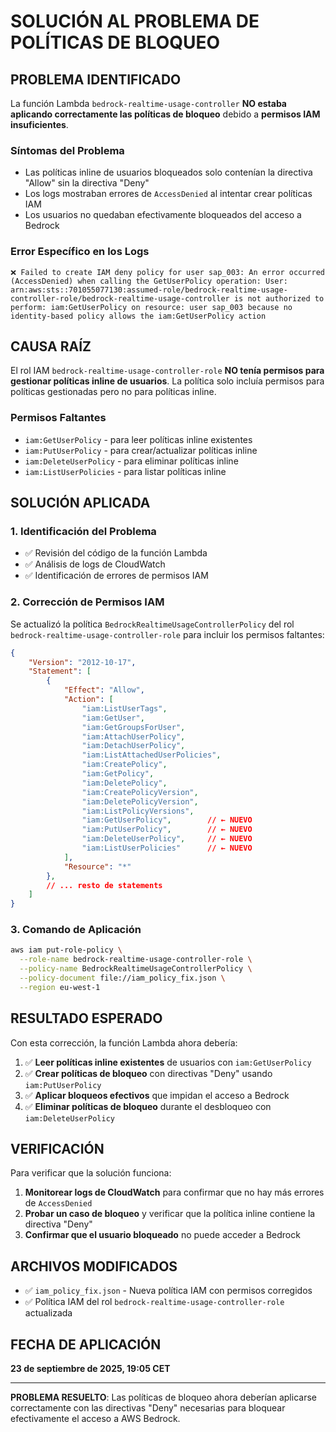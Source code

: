 # SOLUCIÓN AL PROBLEMA DE POLÍTICAS DE BLOQUEO

## PROBLEMA IDENTIFICADO

La función Lambda `bedrock-realtime-usage-controller` **NO estaba aplicando correctamente las políticas de bloqueo** debido a **permisos IAM insuficientes**.

### Síntomas del Problema
- Las políticas inline de usuarios bloqueados solo contenían la directiva "Allow" sin la directiva "Deny"
- Los logs mostraban errores de `AccessDenied` al intentar crear políticas IAM
- Los usuarios no quedaban efectivamente bloqueados del acceso a Bedrock

### Error Específico en los Logs
```
❌ Failed to create IAM deny policy for user sap_003: An error occurred (AccessDenied) when calling the GetUserPolicy operation: User: arn:aws:sts::701055077130:assumed-role/bedrock-realtime-usage-controller-role/bedrock-realtime-usage-controller is not authorized to perform: iam:GetUserPolicy on resource: user sap_003 because no identity-based policy allows the iam:GetUserPolicy action
```

## CAUSA RAÍZ

El rol IAM `bedrock-realtime-usage-controller-role` **NO tenía permisos para gestionar políticas inline de usuarios**. La política solo incluía permisos para políticas gestionadas pero no para políticas inline.

### Permisos Faltantes
- `iam:GetUserPolicy` - para leer políticas inline existentes
- `iam:PutUserPolicy` - para crear/actualizar políticas inline  
- `iam:DeleteUserPolicy` - para eliminar políticas inline
- `iam:ListUserPolicies` - para listar políticas inline

## SOLUCIÓN APLICADA

### 1. Identificación del Problema
- ✅ Revisión del código de la función Lambda
- ✅ Análisis de logs de CloudWatch
- ✅ Identificación de errores de permisos IAM

### 2. Corrección de Permisos IAM
Se actualizó la política `BedrockRealtimeUsageControllerPolicy` del rol `bedrock-realtime-usage-controller-role` para incluir los permisos faltantes:

```json
{
    "Version": "2012-10-17",
    "Statement": [
        {
            "Effect": "Allow",
            "Action": [
                "iam:ListUserTags",
                "iam:GetUser",
                "iam:GetGroupsForUser",
                "iam:AttachUserPolicy",
                "iam:DetachUserPolicy",
                "iam:ListAttachedUserPolicies",
                "iam:CreatePolicy",
                "iam:GetPolicy",
                "iam:DeletePolicy",
                "iam:CreatePolicyVersion",
                "iam:DeletePolicyVersion",
                "iam:ListPolicyVersions",
                "iam:GetUserPolicy",        // ← NUEVO
                "iam:PutUserPolicy",        // ← NUEVO
                "iam:DeleteUserPolicy",     // ← NUEVO
                "iam:ListUserPolicies"      // ← NUEVO
            ],
            "Resource": "*"
        },
        // ... resto de statements
    ]
}
```

### 3. Comando de Aplicación
```bash
aws iam put-role-policy \
  --role-name bedrock-realtime-usage-controller-role \
  --policy-name BedrockRealtimeUsageControllerPolicy \
  --policy-document file://iam_policy_fix.json \
  --region eu-west-1
```

## RESULTADO ESPERADO

Con esta corrección, la función Lambda ahora debería:

1. ✅ **Leer políticas inline existentes** de usuarios con `iam:GetUserPolicy`
2. ✅ **Crear políticas de bloqueo** con directivas "Deny" usando `iam:PutUserPolicy`
3. ✅ **Aplicar bloqueos efectivos** que impidan el acceso a Bedrock
4. ✅ **Eliminar políticas de bloqueo** durante el desbloqueo con `iam:DeleteUserPolicy`

## VERIFICACIÓN

Para verificar que la solución funciona:

1. **Monitorear logs de CloudWatch** para confirmar que no hay más errores de `AccessDenied`
2. **Probar un caso de bloqueo** y verificar que la política inline contiene la directiva "Deny"
3. **Confirmar que el usuario bloqueado** no puede acceder a Bedrock

## ARCHIVOS MODIFICADOS

- ✅ `iam_policy_fix.json` - Nueva política IAM con permisos corregidos
- ✅ Política IAM del rol `bedrock-realtime-usage-controller-role` actualizada

## FECHA DE APLICACIÓN

**23 de septiembre de 2025, 19:05 CET**

---

**PROBLEMA RESUELTO**: Las políticas de bloqueo ahora deberían aplicarse correctamente con las directivas "Deny" necesarias para bloquear efectivamente el acceso a AWS Bedrock.
